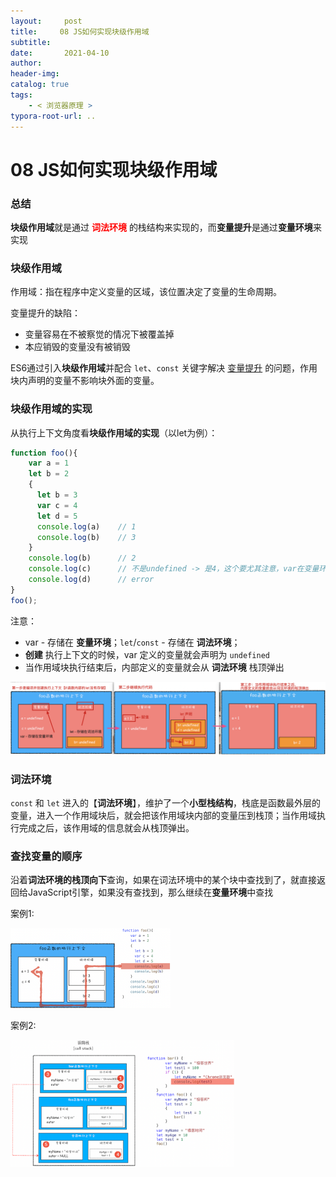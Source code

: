 ```yaml
---
layout:     post
title:     08 JS如何实现块级作用域
subtitle:  
date:       2021-04-10
author:     
header-img: 
catalog: true
tags:
    - < 浏览器原理 >
typora-root-url: ..
---
```



# 08 JS如何实现块级作用域

### 总结
**块级作用域**就是通过 <span style="color:red">**词法环境**</span> 的栈结构来实现的，而**变量提升**是通过**变量环境**来实现

### 块级作用域

作用域：指在程序中定义变量的区域，该位置决定了变量的生命周期。

变量提升的缺陷：
-   变量容易在不被察觉的情况下被覆盖掉
-   本应销毁的变量没有被销毁

ES6通过引入**块级作用域**并配合 `let`、`const` 关键字解决 <u>变量提升</u> 的问题，作用块内声明的变量不影响块外面的变量。

### 块级作用域的实现
从执行上下文角度看**块级作用域的实现**（以let为例）：
```javascript
function foo(){
    var a = 1
    let b = 2
    {
      let b = 3
      var c = 4
      let d = 5
      console.log(a) 	// 1
      console.log(b) 	// 3
    }
    console.log(b) 		// 2
    console.log(c) 		// 不是undefined -> 是4，这个要尤其注意，var在变量环境中预编译时已存在 
    console.log(d) 		// error
}   
foo();
```
注意： 

- var - 存储在 **变量环境**；`let`/`const` - 存储在 **词法环境**；
- **创建** 执行上下文的时候，var 定义的变量就会声明为 `undefined`
- 当作用域块执行结束后，内部定义的变量就会从 **词法环境** 栈顶弹出

![image-20210410195713644](/../img/assets_2019/image-20210410195713644.png)

### 词法环境
`const` 和 `let` 进入的【**词法环境**】，维护了一个**小型栈结构**，栈底是函数最外层的变量，进入一个作用域块后，就会把该作用域块内部的变量压到栈顶；当作用域执行完成之后，该作用域的信息就会从栈顶弹出。

### 查找变量的顺序
沿着**词法环境的栈顶向下**查询，如果在词法环境中的某个块中查找到了，就直接返回给JavaScript引擎，如果没有查找到，那么继续在**变量环境**中查找

案例1:

<img src="/../img/assets_2019/image-20210410195802828.png" alt="image-20210410195802828" style="zoom:25%;" />

案例2:

<img src="/../img/assets_2019/image-20210411105239990.png" alt="image-20210411105239990" style="zoom:35%;" />



